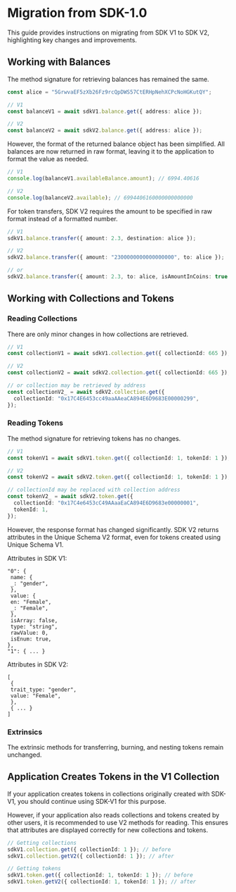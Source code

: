 # Migration from SDK-1.0

This guide provides instructions on migrating from SDK V1 to SDK V2, highlighting key changes and improvements.

## Working with Balances

The method signature for retrieving balances has remained the same.

```ts
const alice = "5GrwvaEF5zXb26Fz9rcQpDWS57CtERHpNehXCPcNoHGKutQY";

// V1
const balanceV1 = await sdkV1.balance.get({ address: alice });

// V2
const balanceV2 = await sdkV2.balance.get({ address: alice });
```

However, the format of the returned balance object has been simplified. All balances are now returned in raw format, leaving it to the application to format the value as needed.

```ts
// V1
console.log(balanceV1.availableBalance.amount); // 6994.40616

// V2
console.log(balanceV2.available); // 6994406160000000000000
```

For token transfers, SDK V2 requires the amount to be specified in raw format instead of a formatted number.

```ts
// V1
sdkV1.balance.transfer({ amount: 2.3, destination: alice });

// V2
sdkV2.balance.transfer({ amount: "2300000000000000000", to: alice });

// or
sdkV2.balance.transfer({ amount: 2.3, to: alice, isAmountInCoins: true });
```

## Working with Collections and Tokens

### Reading Collections

There are only minor changes in how collections are retrieved.

```ts
// V1
const collectionV1 = await sdkV1.collection.get({ collectionId: 665 });

// V2
const collectionV2 = await sdkV2.collection.get({ collectionId: 665 });

// or collection may be retrieved by address
const collectionV2_ = await sdkV2.collection.get({
  collectionId: "0x17C4E6453cc49aaAAeaCA894E6D9683E00000299",
});
```

### Reading Tokens

The method signature for retrieving tokens has no changes.

```ts
// V1
const tokenV1 = await sdkV1.token.get({ collectionId: 1, tokenId: 1 });

// V2
const tokenV2 = await sdkV2.token.get({ collectionId: 1, tokenId: 1 });

// collectionId may be replaced with collection address
const tokenV2_ = await sdkV2.token.get({
  collectionId: "0x17C4e6453cC49AAaaEaCA894E6D9683e00000001",
  tokenId: 1,
});
```

However, the response format has changed significantly. SDK V2 returns attributes in the Unique Schema V2 format, even for tokens created using Unique Schema V1.

Attributes in SDK V1:

```
"0": {
 name: {
 _: "gender",
 },
 value: {
 en: "Female",
 _: "Female",
 },
 isArray: false,
 type: "string",
 rawValue: 0,
 isEnum: true,
},
"1": { ... }
```

Attributes in SDK V2:

```
[
 {
 trait_type: "gender",
 value: "Female",
 },
 { ... }
]
```

### Extrinsics

The extrinsic methods for transferring, burning, and nesting tokens remain unchanged.

## Application Creates Tokens in the V1 Collection

If your application creates tokens in collections originally created with SDK-V1, you should continue using SDK-V1 for this purpose.

However, if your application also reads collections and tokens created by other users, it is recommended to use V2 methods for reading. This ensures that attributes are displayed correctly for new collections and tokens.

```ts
// Getting collections
sdkV1.collection.get({ collectionId: 1 }); // before
sdkV1.collection.getV2({ collectionId: 1 }); // after

// Getting tokens
sdkV1.token.get({ collectionId: 1, tokenId: 1 }); // before
sdkV1.token.getV2({ collectionId: 1, tokenId: 1 }); // after
```

